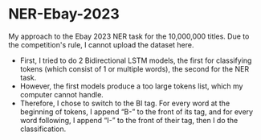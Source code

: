 # NER-Ebay-2023
My approach to the Ebay 2023 NER task for the 10,000,000 titles. Due to the competition's rule, I cannot upload the dataset here.
- First, I tried to do 2 Bidirectional LSTM models, the first for classifying tokens (which consist of 1 or multiple words), the second for the NER task.	 
- However, the first models produce a too large tokens list, which my computer cannot handle.   
- Therefore, I chose to switch to the BI tag. For every word at the beginning of tokens, I append “B-” to the front of its tag, and for every word following, I append “I-” to the front of their tag, then I do the classification.
